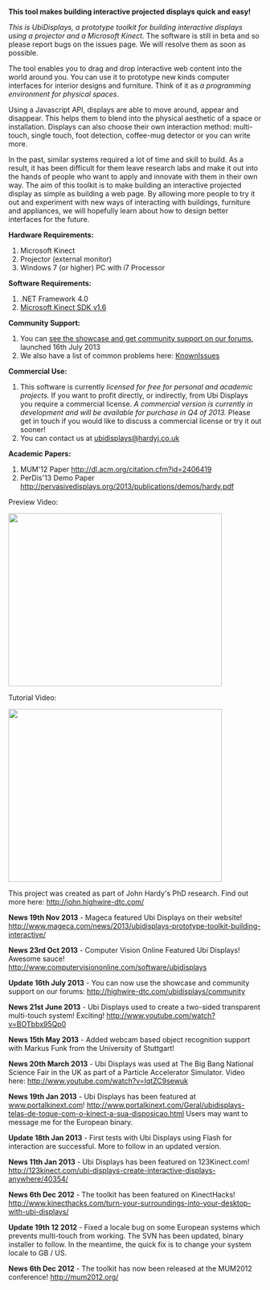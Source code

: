 **This tool makes building interactive projected displays quick and easy!**

_This is UbiDisplays, a prototype toolkit for building interactive displays using a projector and a Microsoft Kinect._  The software is still in beta and so please report bugs on the issues page. We will resolve them as soon as possible.

The tool enables you to drag and drop interactive web content into the world around you. You can use it to prototype new kinds computer interfaces for interior designs and furniture.  Think of it as _a programming environment for physical spaces_.

Using a Javascript API, displays are able to move around, appear and disappear.  This helps them to blend into the physical aesthetic of a space or installation. Displays can also choose their own interaction method: multi-touch, single touch, foot detection, coffee-mug detector or you can write more.

In the past, similar systems required a lot of time and skill to build.  As a result, it has been difficult for them leave research labs and make it out into the hands of people who want to apply and innovate with them in their own way.  The aim of this toolkit is to make building an interactive projected display as simple as building a web page.  By allowing more people to try it out and experiment with new ways of interacting with buildings, furniture and appliances, we will hopefully learn about how to design better interfaces for the future.

**Hardware Requirements:**
  1. Microsoft Kinect
  1. Projector (external monitor)
  1. Windows 7 (or higher) PC with i7 Processor

**Software Requirements:**
  1. .NET Framework 4.0
  1. [Microsoft Kinect SDK v1.6](http://www.microsoft.com/en-gb/download/details.aspx?id=34808)

**Community Support:**
  1. You can [see the showcase and get community support on our forums](http://highwire-dtc.com/ubidisplays/community/), launched 16th July 2013
  1. We also have a list of common problems here: [KnownIssues](KnownIssues.md)

**Commercial Use:**
  1. This software is currently _licensed for free for personal and academic projects._ If you want to profit directly, or indirectly, from Ubi Displays you require a commercial license. _A commercial version is currently in development and will be available for purchase in Q4 of 2013._ Please get in touch if you would like to discuss a commercial license or try it out sooner!
  1. You can contact us at ubidisplays@hardyj.co.uk

**Academic Papers:**
  1. MUM'12 Paper http://dl.acm.org/citation.cfm?id=2406419
  1. PerDis'13 Demo Paper http://pervasivedisplays.org/2013/publications/demos/hardy.pdf

Preview Video:

<a href='http://www.youtube.com/watch?feature=player_embedded&v=df1NO7MoAUY' target='_blank'><img src='http://img.youtube.com/vi/df1NO7MoAUY/0.jpg' width='425' height=344 /></a>

Tutorial Video:

<a href='http://www.youtube.com/watch?feature=player_embedded&v=rWKN1-0j4sI' target='_blank'><img src='http://img.youtube.com/vi/rWKN1-0j4sI/0.jpg' width='425' height=344 /></a>

This project was created as part of John Hardy's PhD research.  Find out more here: http://john.highwire-dtc.com/

**News 19th Nov 2013** - Mageca featured Ubi Displays on their website! http://www.mageca.com/news/2013/ubidisplays-prototype-toolkit-building-interactive/

**News 23rd Oct 2013** - Computer Vision Online Featured Ubi Displays! Awesome sauce! http://www.computervisiononline.com/software/ubidisplays

**Update 16th July 2013** - You can now use the showcase and community support on our forums: http://highwire-dtc.com/ubidisplays/community

**News 21st June 2013** - Ubi Displays used to create a two-sided transparent multi-touch system!  Exciting!  http://www.youtube.com/watch?v=BOTbbx95Qp0

**News 15th May 2013** - Added webcam based object recognition support with Markus Funk from the University of Stuttgart!

**News 20th March 2013** - Ubi Displays was used at The Big Bang National Science Fair in the UK as part of a Particle Accelerator Simulator.  Video here: http://www.youtube.com/watch?v=IqtZC9sewuk

**News 19th Jan 2013** - Ubi Displays has been featured at www.portalkinext.com!  http://www.portalkinext.com/Geral/ubidisplays-telas-de-toque-com-o-kinect-a-sua-disposicao.html  Users may want to message me for the European binary.

**Update 18th Jan 2013** - First tests with Ubi Displays using Flash for interaction are successful.  More to follow in an updated version.

**News 11th Jan 2013** - Ubi Displays has been featured on 123Kinect.com!  http://123kinect.com/ubi-displays-create-interactive-displays-anywhere/40354/

**News 6th Dec 2012** - The toolkit has been featured on KinectHacks! http://www.kinecthacks.com/turn-your-surroundings-into-your-desktop-with-ubi-displays/

**Update 19th 12 2012** - Fixed a locale bug on some European systems which prevents multi-touch from working.  The SVN has been updated, binary installer to follow.  In the meantime, the quick fix is to change your system locale to GB / US.

**News 6th Dec 2012** - The toolkit has now been released at the MUM2012 conference! http://mum2012.org/